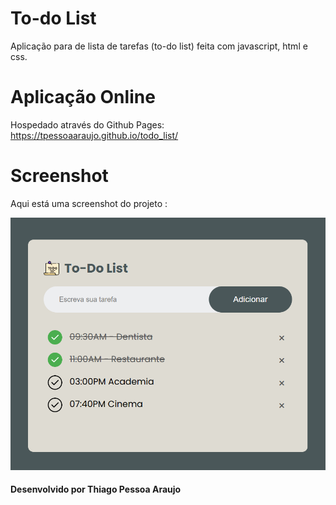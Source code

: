 # To-do List
Aplicação para de lista de tarefas (to-do list) feita com javascript, html e css.

# Aplicação Online
Hospedado através do Github Pages: https://tpessoaaraujo.github.io/todo_list/

# Screenshot
Aqui está uma screenshot do projeto :

<img src="https://github.com/tpessoaaraujo/todo_list/blob/main/images/project.png" alt="Imagem do projeto"/>

#### Desenvolvido por Thiago Pessoa Araujo
